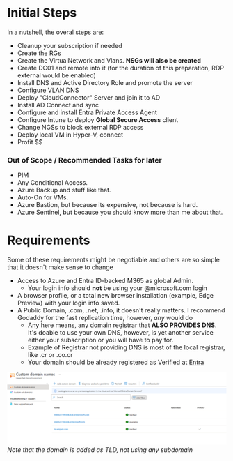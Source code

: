 # Initial Steps
In a nutshell, the overal steps are:

* Cleanup your subscription if needed
* Create the RGs
* Create the VirtualNetwork and Vlans. **NSGs will also be created**
* Create DC01 and remote into it (for the duration of this preparation, RDP external would be enabled)
* Install DNS and Active Directory Role and promote the server
* Configure VLAN DNS
* Deploy "CloudConnector" Server and join it to AD
* Install AD Connect and sync
* Configure and install Entra Private Access Agent
* Configure Intune to deploy **Global Secure Access** client
* Change NGSs to block external RDP access
* Deploy local VM in Hyper-V, connect
* Profit $$

### Out of Scope / Recommended Tasks for later 
* PIM
* Any Conditional Access.
* Azure Backup and stuff like that.
* Auto-On for VMs.
* Azure Bastion, but because its expensive, not because is hard.
* Azure Sentinel, but because you should know more than me about that. 


# Requirements
Some of these requirements might be negotiable and others are so simple that it doesn't make sense to change
* Access to Azure and Entra ID-backed M365 as global Admin. 
  * Your login info should **not** be using your @microsoft.com login
* A browser profile, or a total new browser installation (example, Edge Preview) with your login info saved. 
* A Public Domain, .com, .net, .info, it doesn't really matters. I recommend Godaddy for the fast replication time, however, *any* would do
  * Any here means, any domain registrar that **ALSO PROVIDES DNS**. It's doable to use your own DNS, however, is yet another service either your subscription or you will have to pay for. 
  * Example of Registrar not providing DNS is most of the local registrar, like .cr or .co.cr
  * Your domain should be already registered as Verified at [Entra](https://entra.microsoft.com/?feature.msaljs=true#view/Microsoft_AAD_IAM/DomainsManagementMenuBlade/~/CustomDomainNames)

![Entra](</screenshots/Screenshot 2025-05-07 094855.png>)*Note that the domain is added as TLD, not using any subdomain*